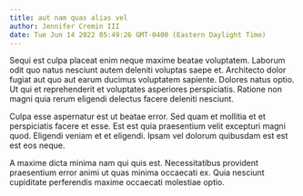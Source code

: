 ```yaml
---
title: aut nam quas alias vel
author: Jennifer Cremin III
date: Tue Jun 14 2022 05:49:26 GMT-0400 (Eastern Daylight Time)
---
```

Sequi est culpa placeat enim neque maxime beatae voluptatem. Laborum odit quo natus nesciunt autem deleniti voluptas saepe et. Architecto dolor fugiat aut quo aut earum ducimus voluptatem sapiente. Dolores natus optio. Ut qui et reprehenderit et voluptates asperiores perspiciatis. Ratione non magni quia rerum eligendi delectus facere deleniti nesciunt.

 Culpa esse aspernatur est ut beatae error. Sed quam et mollitia et et perspiciatis facere et esse. Est est quia praesentium velit excepturi magni quod. Eligendi veniam et et eligendi. Ipsam vel dolorum quibusdam est est est eos neque.

 A maxime dicta minima nam qui quis est. Necessitatibus provident praesentium error animi ut quas minima occaecati ex. Quia nesciunt cupiditate perferendis maxime occaecati molestiae optio.